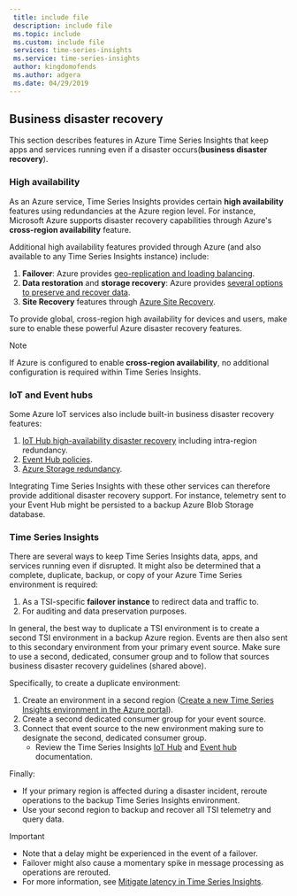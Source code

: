 ```yaml
---
 title: include file
 description: include file
 ms.topic: include
 ms.custom: include file
 services: time-series-insights
 ms.service: time-series-insights
 author: kingdomofends
 ms.author: adgera
 ms.date: 04/29/2019
---
```


## Business disaster recovery

This section describes features in Azure Time Series Insights that keep apps and services running even if a disaster occurs(**business disaster recovery**).

### High availability

As an Azure service, Time Series Insights provides certain **high availability** features using redundancies at the Azure region level. For instance, Microsoft Azure supports disaster recovery capabilities through Azure's **cross-region availability** feature.

Additional high availability features provided through Azure (and also available to any Time Series Insights instance) include:

1. **Failover**: Azure provides [geo-replication and loading balancing](https://docs.microsoft.com/azure/architecture/resiliency/recovery-loss-azure-region).
1. **Data restoration** and **storage recovery**: Azure provides [several options to preserve and recover data](https://docs.microsoft.com/azure/architecture/resiliency/recovery-data-corruption).
1. **Site Recovery** features through [Azure Site Recovery](https://docs.microsoft.com/azure/site-recovery/).

To provide global, cross-region high availability for devices and users, make sure to enable these powerful Azure disaster recovery features.

> [!NOTE]
> If Azure is configured to enable **cross-region availability**, no additional configuration is required within Time Series Insights.

### IoT and Event hubs

Some Azure IoT services also include built-in business disaster recovery features:

1. [IoT Hub high-availability disaster recovery](https://docs.microsoft.com/azure/iot-hub/iot-hub-ha-dr) including intra-region redundancy.
1. [Event Hub policies](https://docs.microsoft.com/azure/event-hubs/event-hubs-geo-dr).
1. [Azure Storage redundancy](https://docs.microsoft.com/azure/storage/common/storage-redundancy).

Integrating Time Series Insights with these other services can therefore provide additional disaster recovery support. For instance, telemetry sent to your Event Hub might be persisted to a backup Azure Blob Storage database.

### Time Series Insights

There are several ways to keep Time Series Insights data, apps, and services running even if disrupted. It might also be determined that a complete, duplicate, backup, or copy of your Azure Time Series environment is required:

1. As a TSI-specific **failover instance** to redirect data and traffic to.
1. For auditing and data preservation purposes.

In general, the best way to duplicate a TSI environment is to create a second TSI environment in a backup Azure region. Events are then also sent to this secondary environment from your primary event source. Make sure to use a second, dedicated, consumer group and to follow that sources business disaster recovery guidelines (shared above).

Specifically, to create a duplicate environment:

1. Create an environment in a second region ([Create a new Time Series Insights environment in the Azure portal](https://docs.microsoft.com/azure/time-series-insights/time-series-insights-get-started)).
1. Create a second dedicated consumer group for your event source.
1. Connect that event source to the new environment making sure to designate the second, dedicated consumer group.
    * Review the Time Series Insights [IoT Hub](https://docs.microsoft.com/azure/time-series-insights/time-series-insights-how-to-add-an-event-source-iothub) and [Event hub](https://docs.microsoft.com/azure/time-series-insights/time-series-insights-data-access) documentation.

Finally:

* If your primary region is affected during a disaster incident, reroute operations to the backup Time Series Insights environment.
* Use your second region to backup and recover all TSI telemetry and query data.

> [!IMPORTANT]
> * Note that a delay might be experienced in the event of a failover.
> * Failover might also cause a momentary spike in message processing as operations are rerouted.
> * For more information, see [Mitigate latency in Time Series Insights](https://docs.microsoft.com/azure/time-series-insights/time-series-insights-environment-mitigate-latency).
